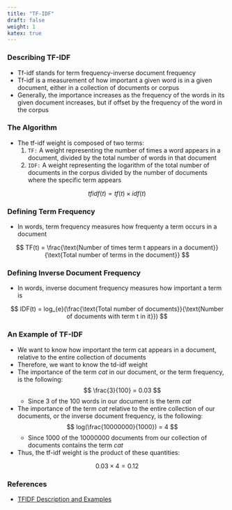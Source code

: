 ```yaml
---
title: "TF-IDF"
draft: false
weight: 1
katex: true
---
```


### Describing TF-IDF
- Tf-idf stands for term frequency-inverse document frequency
- Tf-idf is a measurement of how important a given word is in a given document, either in a collection of documents or corpus
- Generally, the importance increases as the frequency of the words in its given document increases, but if offset by the frequency of the word in the corpus

### The Algorithm
- The tf-idf weight is composed of two terms:
	1. `TF:` A weight representing the number of times a word appears in a document, divided by the total number of words in that document
	2. `IDF:` A weight representing the logarithm of the total number of documents in the corpus divided by the number of documents where the specific term appears

$$
tfidf(t) = tf(t) \times idf(t)
$$

### Defining Term Frequency
- In words, term frequency measures how frequenty a term occurs in a document

$$
TF(t) = \frac{\text{Number of times term t appears in a document}}{\text{Total number of terms in the document}}
$$

### Defining Inverse Document Frequency
- In words, inverse document frequency measures how important a term is

$$
IDF(t) = log_{e}(\frac{\text{Total number of documents}}{\text{Number of documents with term t in it}})
$$

### An Example of TF-IDF
- We want to know how important the term cat appears in a document, relative to the entire collection of documents
- Therefore, we want to know the td-idf weight
- The importance of the term *cat* in our document, or the term frequency, is the following:
	$$
	\frac{3}{100} = 0.03
	$$
	- Since $3$ of the $100$ words in our document is the term *cat*
- The importance of the term *cat* relative to the entire collection of our documents, or the inverse document frequency, is the following:
	$$
	log(\frac{10000000}{1000}) = 4
	$$
	- Since $1000$ of the $10000000$ documents from our collection of documents contains the term *cat*
- Thus, the tf-idf weight is the product of these quantities:

$$
0.03 \times 4 = 0.12
$$

### References
- [TFIDF Description and Examples](http://www.tfidf.com/)

